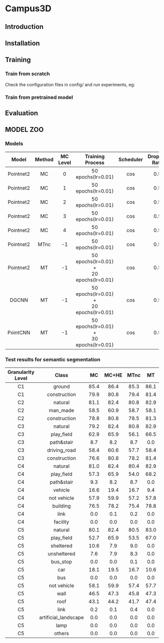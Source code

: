 # Campus3D
## Introduction
## Installation
## Training
### Train from scratch

  Check the configuration files in config/ and run experiments, eg:
### Train from pretrained model
## Evaluation
## MODEL ZOO
### Models
|Model|Method|MC Level|Training Process|Scheduler|Dropout<br>Rate|Download<br>Link|
:-:|:-:|:-:|:-:|:-:|:-:|:-:
|Pointnet2|MC|0|50 epochs(lr=0.01)|cos|0.5|[MC0]()|
|Pointnet2|MC|1|50 epochs(lr=0.01)|cos|0.5|[MC1]()|
|Pointnet2|MC|2|50 epochs(lr=0.01)|cos|0.5|[MC2]()|
|Pointnet2|MC|3|50 epochs(lr=0.01)|cos|0.5|[MC3]()|
|Pointnet2|MC|4|50 epochs(lr=0.01)|cos|0.5|[MC4]()|
|Pointnet2|MTnc|-1|50 epochs(lr=0.01)|cos|0.5|[pointnet2_MTnc]()|
|Pointnet2|MT|-1|50 epochs(lr=0.01) +<br>20 epochs(lr=0.01)|cos|0.5|[pointnet2_MT]()|
|DGCNN|MT|-1|50 epochs(lr=0.01) +<br>20 epochs(lr=0.01)|cos|0.5|[dgcnn_MT]()|
|PointCNN|MT|-1|50 epochs(lr=0.01) +<br>30 epochs(lr=0.01)|cos|0.5|[pointcnn_MT]()|
### Test results for semantic segmentation 
|Granularity Level|Class|MC|MC+HE|MTnc|MT|MT+HE|
:-:|:-:|:-:|:-:|:-:|:-:|:-:
|C1|ground|85.4|86.4|85.3|86.1||
|C1|construction|79.9|80.8|79.4|81.4||
|C2|natural|81.1|82.4|80.8|82.9||
|C2|man_made|58.5|60.9|58.7|58.1||
|C2|construction|78.8|80.8|78.5|81.3||
|C3|natural|79.2|82.4|80.8|82.9||
|C3|play_field|62.9|65.9|56.1|66.5||
|C3|path&stair|8.7|8.2|8.7|0.0||
|C3|driving_road|58.4|60.6|57.7|58.4||
|C3|construction|76.6|80.8|78.2|81.4||
|C4|natural|81.0|82.4|80.4|82.9||
|C4|play_field|57.3|65.9|54.0|68.2||
|C4|path&stair|9.3|8.2|8.7|0.0||
|C4|vehicle|16.6|19.4|16.7|9.4||
|C4|not vehicle|57.9|59.9|57.2|57.8||
|C4|building|76.5|78.2|75.4|78.8||
|C4|link|0.0|0.1|0.2|0.0||
|C4|facility|0.0|0.0|0.0|0.0||
|C5|natural|80.1|82.4|80.5|83.0||
|C5|play_field|52.7|65.9|53.5|67.0||
|C5|sheltered|10.6|7.9|9.0|0.0||
|C5|unsheltered|7.6|7.9|8.3|0.0||
|C5|bus_stop|0.0|0.0|0.1|0.0||
|C5|car|18.1|19.5|16.7|10.6||
|C5|bus|0.0|0.0|0.0|0.0||
|C5|not vehicle|58.1|59.9|57.4|57.7||
|C5|wall|46.5|47.3|45.8|47.3||
|C5|roof|43.1|44.2|41.7|47.4||
|C5|link|0.2|0.1|0.4|0.0||
|C5|artificial_landscape|0.0|0.0|0.0|0.0||
|C5|lamp|0.0|0.0|0.0|0.0||
|C5|others|0.0|0.0|0.0|0.0||
